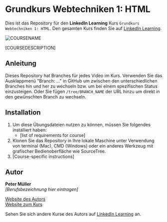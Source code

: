 # Grundkurs Webtechniken 1: HTML

Dies ist das Repository für den **LinkedIn Learning** Kurs `Grundkurs Webtechniken 1: HTML`. Den gesamten Kurs finden Sie auf [LinkedIn Learning][lil-course-url].

![COURSENAME][lil-thumbnail-url] 



[COURSEDESCRIPTION]

## Anleitung

Dieses Repository hat Branches für jedes Video im Kurs. Verwenden Sie das Ausklappmenü "Branch: ..." in GitHub um zwischen den unterschiedlichen Branches hin und her zu wechseln bzw. um bei einem spezifischen Status einzusteigen. Oder Sie fügen `/tree/BRANCH_NAME` der URL hinzu um direkt in den gewünschten Branch zu wechseln.


## Installation

1. Um diese Übungsdateien nutzen zu können, müssen Sie folgendes installiert haben:
   - [list of requirements for course]
2. Klonen Sie das Repository in Ihre lokale Maschine unter Verwendung von terminal (Mac), CMD (Windows) oder ein anderes Werkzeug mit grafischer Bedienoberfläche wie SourceTree.
3. [Course-specific instructions]


## Autor    

**Peter Müller**    
_[Berufsbezeichnung hier eintragen]_

[Website des Autors](https://pmueller.de/)     
[Website zum Kurs](https://html-und-css.de/videokurs)     

Sehen Sie sich andere Kurse des Autors auf [LinkedIn Learning](https://www.linkedin.com/learning/instructors/peter-m-muller) an.

[0]: # (Replace these placeholder URLs with actual course URLs)
[lil-course-url]: https://www.linkedin.com
[lil-thumbnail-url]: https:
